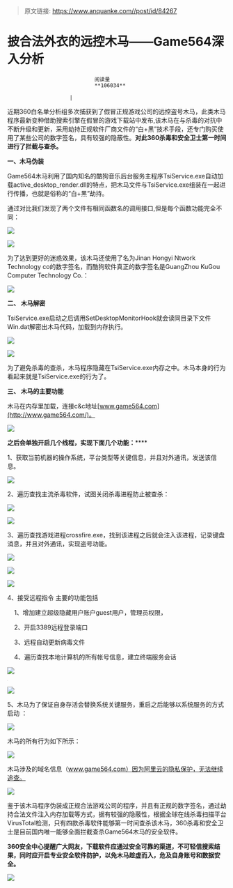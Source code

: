 > 原文链接: https://www.anquanke.com//post/id/84267 


# 披合法外衣的远控木马——Game564深入分析


                                阅读量   
                                **106034**
                            
                        |
                        
                                                                                    



近期360白名单分析组多次捕获到了假冒正规游戏公司的远控盗号木马，此类木马程序最新变种借助搜索引擎在假冒的游戏下载站中发布,该木马在与杀毒的对抗中不断升级和更新，采用劫持正规软件厂商文件的“白+黑”技术手段，还专门购买使用了某些公司的数字签名，具有较强的隐蔽性。**对此360杀毒和安全卫士第一时间进行了拦截与查杀。**<br>

**一、木马伪装**

Game564木马利用了国内知名的酷狗音乐后台服务主程序TsiService.exe自动加载active_desktop_render.dll的特点，把木马文件与TsiService.exe组装在一起进行传播，也就是俗称的“白+黑”劫持。

通过对比我们发现了两个文件有相同函数名的调用接口,但是每个函数功能完全不同：

[![](https://p1.ssl.qhimg.com/t01dd1e81f927843471.png)](https://p1.ssl.qhimg.com/t01dd1e81f927843471.png)

[![](https://p2.ssl.qhimg.com/t01d212d71efc743c5e.png)](https://p2.ssl.qhimg.com/t01d212d71efc743c5e.png)

为了达到更好的迷惑效果，该木马还使用了名为Jinan Hongyi Ntwork Technology co的数字签名，而酷狗软件真正的数字签名是GuangZhou KuGou Computer Technology Co.：

[![](https://p0.ssl.qhimg.com/t01e4adba6f812cd89f.png)](https://p0.ssl.qhimg.com/t01e4adba6f812cd89f.png)

**二、 木马解密**

TsiService.exe启动之后调用SetDesktopMonitorHook就会读同目录下文件Win.dat解密出木马代码，加载到内存执行。

[![](https://p2.ssl.qhimg.com/t0180f9fa9379f07daa.png)](https://p2.ssl.qhimg.com/t0180f9fa9379f07daa.png)

[![](https://p1.ssl.qhimg.com/t015675735aa8054ff3.png)](https://p1.ssl.qhimg.com/t015675735aa8054ff3.png)

为了避免杀毒的查杀，木马程序隐藏在TsiService.exe内存之中。木马本身的行为看起来就是TsiService.exe的行为了。

**三、 木马的主要功能**

木马在内存里加载，连接c&amp;c地址[www.game564.com](http://www.game564.com/)。

[![](https://p0.ssl.qhimg.com/t0162b1f104375607d2.png)](https://p0.ssl.qhimg.com/t0162b1f104375607d2.png)

**之后会单独开启几个线程，实现下面几个功能：******

1、获取当前机器的操作系统，平台类型等关键信息，并且对外通讯，发送该信息。

[![](https://p5.ssl.qhimg.com/t01ce2973c1c4c38e37.png)](https://p5.ssl.qhimg.com/t01ce2973c1c4c38e37.png)

2、遍历查找主流杀毒软件，试图关闭杀毒进程防止被查杀：

[![](https://p0.ssl.qhimg.com/t01029d61afa84bb983.png)](https://p0.ssl.qhimg.com/t01029d61afa84bb983.png)

[![](https://p1.ssl.qhimg.com/t0125a31eeb01ab0d08.png)](https://p1.ssl.qhimg.com/t0125a31eeb01ab0d08.png)

3、遍历查找游戏进程crossfire.exe，找到该进程之后就会注入该进程，记录键盘消息，并且对外通讯，实现盗号功能。

[![](https://p3.ssl.qhimg.com/t01198c4ce6915b14a4.png)](https://p3.ssl.qhimg.com/t01198c4ce6915b14a4.png)

[![](https://p4.ssl.qhimg.com/t017ab36d99700ea015.png)](https://p4.ssl.qhimg.com/t017ab36d99700ea015.png)

[![](https://p3.ssl.qhimg.com/t01355fc01d61547a80.png)](https://p3.ssl.qhimg.com/t01355fc01d61547a80.png)

4、接受远程指令 主要的功能包括 

    1、增加建立超级隐藏用户账户guest用户，管理员权限，

    2、开启3389远程登录端口

    3、远程自动更新病毒文件

    4、遍历查找本地计算机的所有帐号信息，建立终端服务会话

[![](https://p3.ssl.qhimg.com/t01fe2fe3a858579a96.png)](https://p3.ssl.qhimg.com/t01fe2fe3a858579a96.png)

[![](data:image/png;base64,iVBORw0KGgoAAAANSUhEUgAAAAEAAAABCAYAAAAfFcSJAAAAAXNSR0IArs4c6QAAAARnQU1BAACxjwv8YQUAAAAJcEhZcwAADsQAAA7EAZUrDhsAAAANSURBVBhXYzh8+PB/AAffA0nNPuCLAAAAAElFTkSuQmCC)](https://p0.ssl.qhimg.com/t01e356860b68242313.png)

[![](https://p1.ssl.qhimg.com/t0104b40dbc863a21ec.png)](https://p1.ssl.qhimg.com/t0104b40dbc863a21ec.png)

5、木马为了保证自身存活会替换系统关键服务，重启之后能够以系统服务的方式启动 ：

[![](https://p2.ssl.qhimg.com/t0124280c3d5a04d151.png)](https://p2.ssl.qhimg.com/t0124280c3d5a04d151.png)

木马的所有行为如下所示：

[![](https://p1.ssl.qhimg.com/t016e901f07ed1561fc.png)](https://p1.ssl.qhimg.com/t016e901f07ed1561fc.png)

木马涉及的域名信息（www.game564.com）因为阿里云的隐私保护，无法继续追查。

[![](https://p4.ssl.qhimg.com/t01f82ba90b4de848cd.png)](https://p4.ssl.qhimg.com/t01f82ba90b4de848cd.png)

鉴于该木马程序伪装成正规合法游戏公司的程序，并且有正规的数字签名，通过劫持合法文件注入内存加载等方式，据有较强的隐蔽性，根据全球在线杀毒扫描平台VirusTotal检测，只有四款杀毒软件能够第一时间查杀该木马，360杀毒和安全卫士是目前国内唯一能够全面拦截查杀Game564木马的安全软件。

**360安全中心提醒广大网友，下载软件应通过安全可靠的渠道，不可轻信搜索结果，同时应开启专业安全软件防护，以免木马趁虚而入，危及自身账号和数据安全。**

[![](https://p3.ssl.qhimg.com/t01b92cee2748fa192c.png)](https://p3.ssl.qhimg.com/t01b92cee2748fa192c.png)

